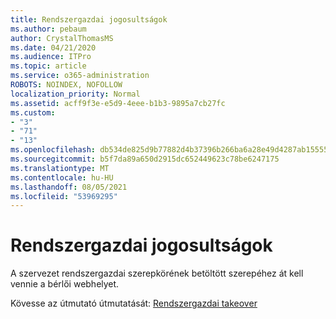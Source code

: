 ```yaml
---
title: Rendszergazdai jogosultságok
ms.author: pebaum
author: CrystalThomasMS
ms.date: 04/21/2020
ms.audience: ITPro
ms.topic: article
ms.service: o365-administration
ROBOTS: NOINDEX, NOFOLLOW
localization_priority: Normal
ms.assetid: acff9f3e-e5d9-4eee-b1b3-9895a7cb27fc
ms.custom:
- "3"
- "71"
- "13"
ms.openlocfilehash: db534de825d9b77882d4b37396b266ba6a28e49d4287ab1555500b4e54d8c10b
ms.sourcegitcommit: b5f7da89a650d2915dc652449623c78be6247175
ms.translationtype: MT
ms.contentlocale: hu-HU
ms.lasthandoff: 08/05/2021
ms.locfileid: "53969295"
---
```

# <a name="become-an-admin"></a>Rendszergazdai jogosultságok

A szervezet rendszergazdai szerepkörének betöltött szerepéhez át kell vennie a bérlői webhelyet.
  
Kövesse az útmutató útmutatását: [Rendszergazdai takeover](https://docs.microsoft.com/azure/active-directory/users-groups-roles/domains-admin-takeover)